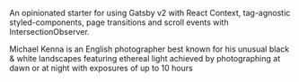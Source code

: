 An opinionated starter for using Gatsby v2 with React Context, tag-agnostic styled-components, page transitions and scroll events with IntersectionObserver.

Michael Kenna is an English photographer best known for his unusual black & white landscapes featuring ethereal light achieved by photographing at dawn or at night with exposures of up to 10 hours
